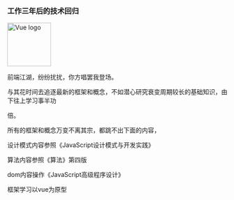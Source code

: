 <h3>工作三年后的技术回归</h3>
<img width="100" src="https://timgsa.baidu.com/timg?image&quality=80&size=b9999_10000&sec=1536609217972&di=d77584db7661c68841bd18154371ee18&imgtype=0&src=http%3A%2F%2F5b0988e595225.cdn.sohucs.com%2Fq_70%2Cc_zoom%2Cw_640%2Fimages%2F20180809%2F962d95a025d84f02950050ad4b49319c.jpeg" alt="Vue logo">
<p>前端江湖，纷纷扰扰，你方唱罢我登场。</p>
<p>与其花时间去追逐最新的框架和概念，不如潜心研究衰变周期较长的基础知识，由下往上学习事半功</p>倍。
<p>所有的框架和概念万变不离其宗，都跳不出下面的内容，</p>

<p>设计模式内容参照《JavaScript设计模式与开发实践》</p>
<p>算法内容参照《算法》第四版</p>
<p>dom内容操作《JavaScript高级程序设计》</p>
<p>框架学习以vue为原型</p>
